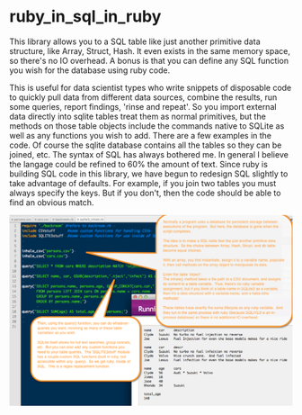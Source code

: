 # ruby_in_sql_in_ruby
This library allows you to a SQL table like just another primitive data structure, like Array, Struct, Hash.  It even exists in the same memory space, so there's no IO overhead.  A bonus is that you can define any SQL function you wish for the database using ruby code. 


This is useful for data scientist types who write snippets of disposable code to quickly pull data from different data sources, combine the results, run some queries, report findings, 'rinse and repeat'.  So you import external data directly into sqlite tables treat them as normal primitives, but the methods on those table objects include the commands native to SQLite as well as any functions you wish to add.  There are a few examples in the code.  Of course the sqlite database contains all the tables so they can be joined, etc.  The syntax of SQL has always bothered me.  In general I believe the langage could be refined to 60% the amount of text.  Since ruby is building SQL code in this library, we have begun to redesign SQL slightly to take advantage of defaults.  For example, if you join two tables you must always specify the keys.  But if you don't, then the code should be able to find an obvious match.


<img src="sqltable_as_a_primitive.jpg">